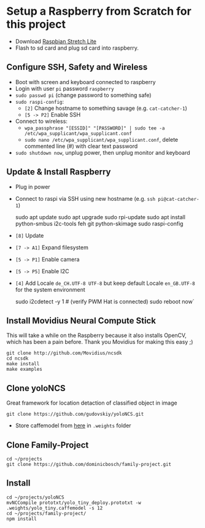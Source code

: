 Setup a Raspberry from Scratch for this project
===============================================

- Download [Raspbian Stretch Lite](https://www.raspberrypi.org/downloads/raspbian/)
- Flash to sd card and plug sd card into raspberry.


Configure SSH, Safety and Wireless
----------------------------------

- Boot with screen and keyboard connected to raspberry
- Login with user `pi` password `raspberry`
- `sudo passwd pi` (change password to something safe)
- `sudo raspi-config`:
	- `[2]` Change hostname to something savage (e.g. `cat-catcher-1`)
	- `[5 -> P2]` Enable SSH
- Connect to wireless:
	- `wpa_passphrase "[ESSID]" "[PASSWORD]" | sudo tee -a /etc/wpa_supplicant/wpa_supplicant.conf`
	- `sudo nano /etc/wpa_supplicant/wpa_supplicant.conf`, delete commented line (#) with clear text password
- `sudo shutdown now`, unplug power, then unplug monitor and keyboard


Update & Install Raspberry
-------------------------- 

- Plug in power
- Connect to raspi via SSH using new hostname (e.g. `ssh pi@cat-catcher-1`)


	sudo apt update
	sudo apt upgrade
	sudo rpi-update
	sudo apt install python-smbus i2c-tools feh git python-skimage
	sudo raspi-config

- `[8]` Update
- `[7 -> A1]` Expand filesystem
- `[5 -> P1]` Enable camera
- `[5 -> P5]` Enable I2C
- `[4]` Add Locale `de_CH.UTF-8 UTF-8` but keep default Locale `en_GB.UTF-8` for the system environment


	sudo i2cdetect -y 1 # (verify PWM Hat is connected)
	sudo reboot now`


Install Movidius Neural Compute Stick
-------------------------------------

This will take a while on the Raspberry because it also installs OpenCV, which has been a pain before. Thank you Movidius for making this easy ;)


	git clone http://github.com/Movidius/ncsdk
	cd ncsdk
	make install
	make examples


Clone yoloNCS
-------------

Great framework for location detaction of classified object in image

	git clone https://github.com/gudovskiy/yoloNCS.git

- Store caffemodel from [here](https://drive.google.com/file/d/0Bzy9LxvTYIgKNFEzOEdaZ3U0Nms/view?usp=sharing) in `.weights` folder


Clone Family-Project
--------------------


	cd ~/projects
	git clone https://github.com/dominicbosch/family-project.git


Install
-------


	cd ~/projects/yoloNCS
	mvNCCompile prototxt/yolo_tiny_deploy.prototxt -w .weights/yolo_tiny.caffemodel -s 12
	cd ~/projects/family-project/
	npm install


